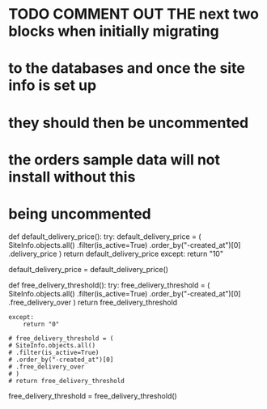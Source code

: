 # TODO COMMENT OUT THE next two blocks when initially migrating
# to the databases and once the site info is set up
# they should then be uncommented
# the orders sample data will not install without this
# being uncommented


def default_delivery_price():
    try:
        default_delivery_price = (
            SiteInfo.objects.all()
            .filter(is_active=True)
            .order_by("-created_at")[0]
            .delivery_price
            )
        return default_delivery_price
    except:
        return "10"

default_delivery_price = default_delivery_price()


def free_delivery_threshold():
    try:
        free_delivery_threshold = (
            SiteInfo.objects.all()
            .filter(is_active=True)
            .order_by("-created_at")[0]
            .free_delivery_over
            )
        return free_delivery_threshold

    except:
        return "0"

    # free_delivery_threshold = (
    # SiteInfo.objects.all()
    # .filter(is_active=True)
    # .order_by("-created_at")[0]
    # .free_delivery_over
    # )
    # return free_delivery_threshold

free_delivery_threshold = free_delivery_threshold()